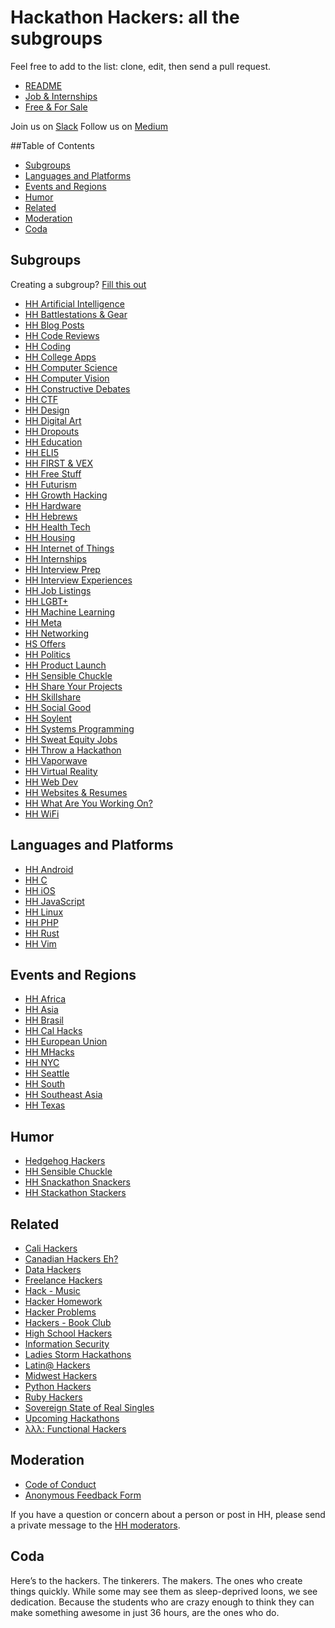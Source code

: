 Hackathon Hackers: all the subgroups
====================================

Feel free to add to the list: clone, edit, then send a pull request.

- [README](https://medium.com/hackathon-hackers/hackathon-hackers-etiquette-cbcb9d1cda54#.dmgz1wp4y)
- [Job & Internships](https://www.facebook.com/groups/254805221385780/)
- [Free & For Sale](https://www.facebook.com/groups/hhfreestuff/)

Join us on [Slack](http://hackathons.com/)
Follow us on [Medium](https://medium.com/hackathon-hackers)

##Table of Contents
- [Subgroups](https://github.com/HackathonHackers/groups#subgroups)
- [Languages and Platforms](https://github.com/HackathonHackers/groups#languages-and-platforms)
- [Events and Regions](https://github.com/HackathonHackers/groups#events-and-regions)
- [Humor](https://github.com/HackathonHackers/groups#humor)
- [Related](https://github.com/HackathonHackers/groups#related)
- [Moderation](https://github.com/HackathonHackers/groups#moderation)
- [Coda](https://github.com/HackathonHackers/groups#coda)

Subgroups
----
Creating a subgroup? [Fill this out](https://docs.google.com/forms/d/1D-Y770lR3GTMWY3musJQounsQ956Ex09G95SIFaY6XM/viewform)

- [HH Artificial Intelligence](https://www.facebook.com/groups/778645865540833/)
- [HH Battlestations & Gear](https://www.facebook.com/groups/hhbattlestations/)
- [HH Blog Posts](https://www.facebook.com/groups/685608641508735/)
- [HH Code Reviews](https://www.facebook.com/groups/hh.code.reviews/)
- [HH Coding](https://www.facebook.com/groups/367114203440272/)
- [HH College Apps](https://www.facebook.com/groups/hhcollegeapps/)
- [HH Computer Science](https://www.facebook.com/groups/HHCSWeedKillers/)
- [HH Computer Vision](https://www.facebook.com/groups/470496493110320/)
- [HH Constructive Debates](https://www.facebook.com/groups/hhconstructivedebates/)
- [HH CTF](https://www.facebook.com/groups/hhctf/)
- [HH Design](https://www.facebook.com/groups/designxtech/)
- [HH Digital Art](https://www.facebook.com/groups/hhdigart/)
- [HH Dropouts](https://www.facebook.com/groups/849773548419693/)
- [HH Education](https://www.facebook.com/groups/1388719838088874/)
- [HH ELI5](https://www.facebook.com/groups/1616876328586673/)
- [HH FIRST & VEX](https://www.facebook.com/groups/hhfirstandvex/)
- [HH Free Stuff](https://www.facebook.com/groups/hhfreestuff/)
- [HH Futurism](https://www.facebook.com/groups/568175936642925/)
- [HH Growth Hacking](https://www.facebook.com/groups/hackapreneur/)
- [HH Hardware](https://www.facebook.com/groups/574938035951867/)
- [HH Hebrews](https://www.facebook.com/groups/hhhebrews/)
- [HH Health Tech](https://www.facebook.com/groups/372010919635390/)
- [HH Housing](https://www.facebook.com/groups/HHHousing/)
- [HH Internet of Things](https://www.facebook.com/groups/358438357699910/)
- [HH Internships](https://www.facebook.com/groups/HHinternships/)
- [HH Interview Prep](https://www.facebook.com/groups/722062947858000/)
- [HH Interview Experiences](https://www.facebook.com/groups/interviewexper/)
- [HH Job Listings](https://www.facebook.com/groups/254805221385780/)
- [HH LGBT+](https://www.facebook.com/groups/hhlgbt/)
- [HH Machine Learning](https://www.facebook.com/groups/hhmachinelearning/)
- [HH Meta](https://www.facebook.com/groups/1443676762587979/)
- [HH Networking](https://www.facebook.com/groups/hhnetworking/)
- [HS Offers](https://www.facebook.com/groups/HSOffers/)
- [HH Politics](https://www.facebook.com/groups/hhpolitics/)
- [HH Product Launch](https://www.facebook.com/groups/1471021183187527/)
- [HH Sensible Chuckle](https://www.facebook.com/groups/HHSensibleChuckle/)
- [HH Share Your Projects](https://www.facebook.com/groups/778907548826382/)
- [HH Skillshare](https://www.facebook.com/groups/1448520968748669/)
- [HH Social Good](https://www.facebook.com/groups/621836654610420/)
- [HH Soylent](https://www.facebook.com/groups/hhsoylent/)
- [HH Systems Programming](https://www.facebook.com/groups/HHSysProgramming/)
- [HH Sweat Equity Jobs](https://www.facebook.com/groups/1549822701917283/)
- [HH Throw a Hackathon](https://www.facebook.com/groups/259558310909836/)
- [HH Vaporwave](https://www.facebook.com/groups/1561751697431737/)
- [HH Virtual Reality](https://www.facebook.com/groups/virtualhackers/)
- [HH Web Dev](https://www.facebook.com/groups/hhweb/)
- [HH Websites & Resumes](https://www.facebook.com/groups/1487708811477672/)
- [HH What Are You Working On?](https://www.facebook.com/groups/waywo/)
- [HH WiFi](https://www.facebook.com/groups/hhwifi/)

Languages and Platforms
----
- [HH Android](https://www.facebook.com/groups/HHAndroid/)
- [HH C](https://www.facebook.com/groups/hhcprog/)
- [HH iOS](https://www.facebook.com/groups/hhios/)
- [HH JavaScript](https://www.facebook.com/groups/719335188115212/)
- [HH Linux](https://www.facebook.com/groups/582691025194939/)
- [HH PHP](https://www.facebook.com/groups/DollaBillz/)
- [HH Rust](https://www.facebook.com/groups/hhrust/)
- [HH Vim](https://www.facebook.com/groups/hhvim/)

Events and Regions
----
- [HH Africa](https://www.facebook.com/groups/HHAfrica/)
- [HH Asia](https://www.facebook.com/groups/hackathonhackersasia/)
- [HH Brasil](https://www.facebook.com/groups/hhbrasil/)
- [HH Cal Hacks](https://www.facebook.com/groups/calhacks2/)
- [HH European Union](https://www.facebook.com/groups/hackathonhackersuk/)
- [HH MHacks](https://www.facebook.com/groups/1506039289667163/)
- [HH NYC](https://www.facebook.com/groups/392783994231221/)
- [HH Seattle](https://www.facebook.com/groups/853132118041731/)
- [HH South](https://www.facebook.com/groups/960760090617712/)
- [HH Southeast Asia](https://www.facebook.com/groups/1646272938926104/)
- [HH Texas](https://www.facebook.com/groups/HHTexas/)

Humor
----
- [Hedgehog Hackers](https://www.facebook.com/groups/hedgehoghackers/)
- [HH Sensible Chuckle](https://www.facebook.com/groups/HHSensibleChuckle/)
- [HH Snackathon Snackers](https://www.facebook.com/groups/697736156983878/)
- [HH Stackathon Stackers](https://www.facebook.com/groups/345926665565678/)

Related
----
- [Cali Hackers](https://www.facebook.com/groups/274867312718471/)
- [Canadian Hackers Eh?](https://www.facebook.com/groups/hhcanada/)
- [Data Hackers](https://www.facebook.com/groups/datahackers/)
- [Freelance Hackers](https://www.facebook.com/groups/791749250889370/)
- [Hack - Music](https://www.facebook.com/groups/1562067487360179/)
- [Hacker Homework](https://www.facebook.com/groups/HHhomework/)
- [Hacker Problems](https://www.facebook.com/groups/hhproblems/)
- [Hackers - Book Club](https://www.facebook.com/groups/1283193408435026/)
- [High School Hackers](https://www.facebook.com/groups/PennAppsHS/)
- [Information Security](https://www.facebook.com/groups/773334272725281/)
- [Ladies Storm Hackathons](https://www.facebook.com/groups/LadiesStormHackathons/)
- [Latin@ Hackers](https://www.facebook.com/groups/LatinoHackers/)
- [Midwest Hackers](https://www.facebook.com/groups/midwesthackers/)
- [Python Hackers](https://www.facebook.com/groups/721736427908410/)
- [Ruby Hackers](https://www.facebook.com/groups/HHRuby/)
- [Sovereign State of Real Singles](https://www.facebook.com/groups/realsingleshhct/)
- [Upcoming Hackathons](https://github.com/japacible/Hackathon-Calendar)
- [λλλ: Functional Hackers](https://www.facebook.com/groups/hhlambda/)


Moderation
----
- [Code of Conduct](https://github.com/HackathonHackers/code-of-conduct)
- [Anonymous Feedback Form](https://docs.google.com/forms/d/1ztHbYWpxlDAMGdlDlGcTEaPUfy09K3V8k81m18Red3M/viewform)

If you have a question or concern about a person or post in HH, please send a private message to the [HH moderators](https://www.facebook.com/groups/hackathonhackers/admins).

Coda
----
Here’s to the hackers. The tinkerers. The makers. The ones who create things quickly. While some may see them as sleep-deprived loons, we see dedication. Because the students who are crazy enough to think they can make something awesome in just 36 hours, are the ones who do.

